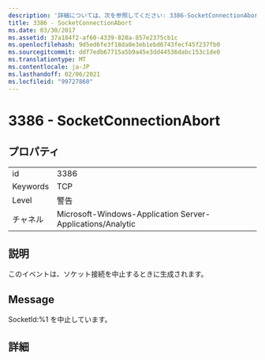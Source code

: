 ```yaml
---
description: '詳細については、次を参照してください: 3386-SocketConnectionAbort'
title: 3386 - SocketConnectionAbort
ms.date: 03/30/2017
ms.assetid: 37a184f2-af60-4339-820a-857e2375cb1c
ms.openlocfilehash: 9d5ed6fe3f18da0e3eb1ebd6743fecf45f237fb0
ms.sourcegitcommit: ddf7edb67715a5b9a45e3dd44536dabc153c1de0
ms.translationtype: MT
ms.contentlocale: ja-JP
ms.lasthandoff: 02/06/2021
ms.locfileid: "99727860"
---
```

# <a name="3386---socketconnectionabort"></a>3386 - SocketConnectionAbort

## <a name="properties"></a>プロパティ  
  
|||  
|-|-|  
|id|3386|  
|Keywords|TCP|  
|Level|警告|  
|チャネル|Microsoft-Windows-Application Server-Applications/Analytic|  
  
## <a name="description"></a>説明  

 このイベントは、ソケット接続を中止するときに生成されます。  
  
## <a name="message"></a>Message  

 SocketId:%1 を中止しています。  
  
## <a name="details"></a>詳細
